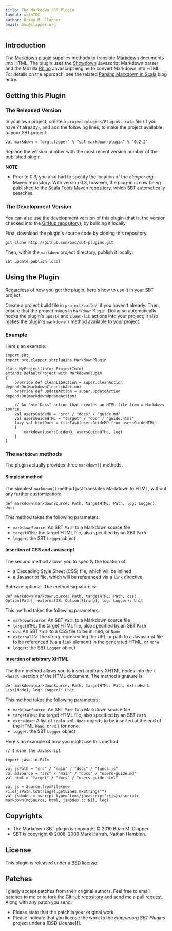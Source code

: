 ```yaml
---
title: The Markdown SBT Plugin
layout: withTOC
author: Brian M. Clapper
email: bmc@clapper.org
---
```


## Introduction

The [Markdown plugin][] supplies methods to translate [Markdown][]
documents into HTML. The plugin uses the [Showdown][] Javascript Markdown
parser and the Mozilla [Rhino][] Javascript engine to convert Markdown into
HTML. For details on the approach, see the related
[Parsing Markdown in Scala][] blog entry.

[Markdown plugin]: markdown.html
[Markdown]: http://daringfireball.net/projects/markdown/
[Showdown]: http://attacklab.net/showdown/
[Rhino]: http://www.mozilla.org/rhino/
[Parsing Markdown in Scala]: http://brizzled.clapper.org/id/98

## Getting this Plugin

### The Released Version

In your own project, create a `project/plugins/Plugins.scala` file (if you
haven't already), and add the following lines, to make the project available
to your SBT project:

    val markdown = "org.clapper" % "sbt-markdown-plugin" % "0.2.2"

Replace the version number with the most recent version number of the
published plugin.

**NOTE**

* Prior to 0.3, you also had to specify the location of the *clapper.org*
  Maven repository. With version 0.3, however, the plug-in is now being
  published to the [Scala Tools Maven repository][], which SBT
  automatically searches.

### The Development Version

You can also use the development version of this plugin (that is, the
version checked into the [GitHub repository][]), by building it
locally.

First, download the plugin's source code by cloning this repository.

    git clone http://github.com/bmc/sbt-plugins.git

Then, within the `markdown` project directory, publish it locally:

    sbt update publish-local

## Using the Plugin

Regardless of how you get the plugin, here's how to use it in your SBT
project.

Create a project build file in `project/build/`, if you haven't already.
Then, ensure that the project mixes in `MarkdownPlugin`. Doing so
automatically hooks the plugin's `update` and `clean-lib` actions into your
project; it also makes the plugin's `markdown()` method available to your
project.

### Example

Here's an example:

    import sbt_
    import org.clapper.sbtplugins.MarkdownPlugin

    class MyProject(info: ProjectInfo)
    extends DefaultProject with MarkdownPlugin
    {
        override def cleanLibAction = super.cleanAction dependsOn(markdownCleanLibAction)
        override def updateAction = super.updateAction dependsOn(markdownUpdateAction)

        // An "htmlDocs" action that creates an HTML file from a Markdown source.
        val usersGuideMD = "src" / "docs" / "guide.md"
        val usersGuideHTML = "target" / "doc" / "guide.html"
        lazy val htmlDocs = fileTask(usersGuideMD from usersGuideHTML)
        {
            markdown(usersGuideMD, usersGuideHTML, log)
        }
    }

### The `markdown` methods

The plugin actually provides three `markdown()` methods.

#### Simplest method

The simplest `markdown()` method just translates Markdown to HTML, without
any further customization:

    def markdown(markdownSource: Path, targetHTML: Path, log: Logger): Unit

This method takes the following parameters:

* `markdownSource`: An SBT `Path` to a Markdown source file
* `targetHTML`: the target HTML file, also specified by an SBT `Path`
* `logger`: the SBT `Logger` object

#### Insertion of CSS and Javascript

The second method allows you to specify the location of:

* a Cascading Style Sheet (CSS) file, which will be inlined
* a Javascript file, which will be referenced via a `link` directive

Both are optional. The method signature is:

    def markdown(markdownSource: Path, targetHTML: Path, css: Option[Path], externalJS: Option[String], log: Logger): Unit

This method takes the following parameters:

* `markdownSource`: An SBT `Path` to a Markdown source file
* `targetHTML`: the target HTML file, also specified by an SBT `Path`
* `css`: An SBT `Path` to a CSS file to be inlined, or `None`
* `externalJS`: The string representing the URL or path to a Javascript file
  to be referenced (via a `link` element) in the generated HTML, or `None`
* `logger`: the SBT `Logger` object

#### Insertion of arbitrary XHTML

The third method allows you to insert arbitrary XHTML nodes into the `\<head\>`
section of the HTML document. The method signature is:

    def markdown(markdownSource: Path, targetHTML: Path, extraHead: List[Node], log: Logger): Unit

This method takes the following parameters:

* `markdownSource`: An SBT `Path` to a Markdown source file
* `targetHTML`: the target HTML file, also specified by an SBT `Path`
* `extraHead`: A list of `scala.xml.Node` objects to be inserted at the end of
   the HTML `head`, or `Nil` for none.
* `logger`: the SBT `Logger` object

Here's an example of how you might use this method:

    // Inline the Javascript

    import java.io.File

    val jsPath = "src" / "main" / "docs" / "funcs.js"
    val mdSource = "src" / "main" / "docs" / "users-guide.md"
    val html = "target" / "docs" / "users-guide.html"

    val js = Source.fromFile(new File(jsPath.toString)).getLines.mkString("")
    val jsNodes = <script type="text/javascript">{js}</script>
    markdown(mdSource, html, jsNodes :: Nil, log)

## Copyrights

* The Markdown SBT plugin is copyright &copy; 2010 Brian M. Clapper.
* SBT is copyright &copy; 2008, 2009 Mark Harrah, Nathan Hamblen.  

## License

This plugin is released under a [BSD license][license].

## Patches

I gladly accept patches from their original authors. Feel free to email
patches to me or to fork the [GitHub repository][] and send me a pull
request. Along with any patch you send:

* Please state that the patch is your original work.
* Please indicate that you license the work to the *clapper.org SBT
  Plugins* project under a [BSD License][].

[GitHub repository]: http://github.com/bmc/sbt-plugins
[Scala Tools Maven repository]: http://www.scala-tools.org/repo-releases/
[license]: license.html


